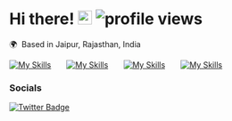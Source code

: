 # Hi there! <img src="https://github.com/prajjwalyd/prajjwalyd/assets/111794524/47b56f0e-7b31-479f-b7cb-d3f5a9746468" width="25"> <img alt = "profile views" src="https://komarev.com/ghpvc/?username=prajjwalyd&color=blue">
🌍  Based in Jaipur, Rajasthan, India
<br/>

[![My Skills](https://skillicons.dev/icons?i=js,ts,python,java)](https://skillicons.dev) &nbsp;&nbsp;&nbsp;&nbsp;&nbsp; [![My Skills](https://skillicons.dev/icons?i=nodejs,react,next,svelte)](https://skillicons.dev) &nbsp;&nbsp;&nbsp;&nbsp;&nbsp; [![My Skills](https://skillicons.dev/icons?i=git,docker,figma)](https://skillicons.dev) &nbsp;&nbsp;&nbsp;&nbsp;&nbsp; [![My Skills](https://skillicons.dev/icons?i=mongodb,postgres)](https://skillicons.dev) 
<br/>

### Socials

<div id="badges">
  <a href="https://twitter.com/prajjwalyd">
    <img src="https://img.shields.io/badge/CONNECT-blue?style=for-the-badge&logo=x&logoColor=white" alt="Twitter Badge"/>
  </a>
</div>

